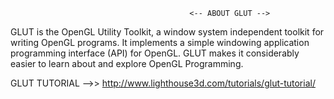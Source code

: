                                             <-- ABOUT GLUT -->
GLUT is the OpenGL Utility Toolkit, a window system independent toolkit for writing OpenGL programs. It implements a simple windowing application programming interface (API) for OpenGL. GLUT makes it considerably easier to learn about and explore OpenGL Programming.

GLUT TUTORIAL -->> http://www.lighthouse3d.com/tutorials/glut-tutorial/
